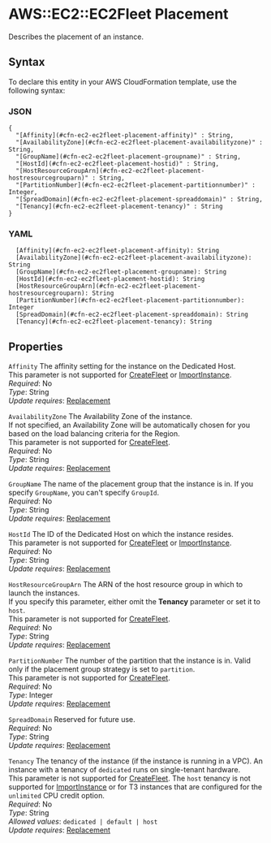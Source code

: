 # AWS::EC2::EC2Fleet Placement<a name="aws-properties-ec2-ec2fleet-placement"></a>

Describes the placement of an instance\.

## Syntax<a name="aws-properties-ec2-ec2fleet-placement-syntax"></a>

To declare this entity in your AWS CloudFormation template, use the following syntax:

### JSON<a name="aws-properties-ec2-ec2fleet-placement-syntax.json"></a>

```
{
  "[Affinity](#cfn-ec2-ec2fleet-placement-affinity)" : String,
  "[AvailabilityZone](#cfn-ec2-ec2fleet-placement-availabilityzone)" : String,
  "[GroupName](#cfn-ec2-ec2fleet-placement-groupname)" : String,
  "[HostId](#cfn-ec2-ec2fleet-placement-hostid)" : String,
  "[HostResourceGroupArn](#cfn-ec2-ec2fleet-placement-hostresourcegrouparn)" : String,
  "[PartitionNumber](#cfn-ec2-ec2fleet-placement-partitionnumber)" : Integer,
  "[SpreadDomain](#cfn-ec2-ec2fleet-placement-spreaddomain)" : String,
  "[Tenancy](#cfn-ec2-ec2fleet-placement-tenancy)" : String
}
```

### YAML<a name="aws-properties-ec2-ec2fleet-placement-syntax.yaml"></a>

```
  [Affinity](#cfn-ec2-ec2fleet-placement-affinity): String
  [AvailabilityZone](#cfn-ec2-ec2fleet-placement-availabilityzone): String
  [GroupName](#cfn-ec2-ec2fleet-placement-groupname): String
  [HostId](#cfn-ec2-ec2fleet-placement-hostid): String
  [HostResourceGroupArn](#cfn-ec2-ec2fleet-placement-hostresourcegrouparn): String
  [PartitionNumber](#cfn-ec2-ec2fleet-placement-partitionnumber): Integer
  [SpreadDomain](#cfn-ec2-ec2fleet-placement-spreaddomain): String
  [Tenancy](#cfn-ec2-ec2fleet-placement-tenancy): String
```

## Properties<a name="aws-properties-ec2-ec2fleet-placement-properties"></a>

`Affinity` <a name="cfn-ec2-ec2fleet-placement-affinity"></a>
The affinity setting for the instance on the Dedicated Host\.  
This parameter is not supported for [CreateFleet](https://docs.aws.amazon.com/AWSEC2/latest/APIReference/API_CreateFleet) or [ImportInstance](https://docs.aws.amazon.com/AWSEC2/latest/APIReference/API_ImportInstance.html)\.  
_Required_: No  
_Type_: String  
_Update requires_: [Replacement](https://docs.aws.amazon.com/AWSCloudFormation/latest/UserGuide/using-cfn-updating-stacks-update-behaviors.html#update-replacement)

`AvailabilityZone` <a name="cfn-ec2-ec2fleet-placement-availabilityzone"></a>
The Availability Zone of the instance\.  
If not specified, an Availability Zone will be automatically chosen for you based on the load balancing criteria for the Region\.  
This parameter is not supported for [CreateFleet](https://docs.aws.amazon.com/AWSEC2/latest/APIReference/API_CreateFleet)\.  
_Required_: No  
_Type_: String  
_Update requires_: [Replacement](https://docs.aws.amazon.com/AWSCloudFormation/latest/UserGuide/using-cfn-updating-stacks-update-behaviors.html#update-replacement)

`GroupName` <a name="cfn-ec2-ec2fleet-placement-groupname"></a>
The name of the placement group that the instance is in\. If you specify `GroupName`, you can't specify `GroupId`\.  
_Required_: No  
_Type_: String  
_Update requires_: [Replacement](https://docs.aws.amazon.com/AWSCloudFormation/latest/UserGuide/using-cfn-updating-stacks-update-behaviors.html#update-replacement)

`HostId` <a name="cfn-ec2-ec2fleet-placement-hostid"></a>
The ID of the Dedicated Host on which the instance resides\.  
This parameter is not supported for [CreateFleet](https://docs.aws.amazon.com/AWSEC2/latest/APIReference/API_CreateFleet) or [ImportInstance](https://docs.aws.amazon.com/AWSEC2/latest/APIReference/API_ImportInstance.html)\.  
_Required_: No  
_Type_: String  
_Update requires_: [Replacement](https://docs.aws.amazon.com/AWSCloudFormation/latest/UserGuide/using-cfn-updating-stacks-update-behaviors.html#update-replacement)

`HostResourceGroupArn` <a name="cfn-ec2-ec2fleet-placement-hostresourcegrouparn"></a>
The ARN of the host resource group in which to launch the instances\.  
If you specify this parameter, either omit the **Tenancy** parameter or set it to `host`\.  
This parameter is not supported for [CreateFleet](https://docs.aws.amazon.com/AWSEC2/latest/APIReference/API_CreateFleet)\.  
_Required_: No  
_Type_: String  
_Update requires_: [Replacement](https://docs.aws.amazon.com/AWSCloudFormation/latest/UserGuide/using-cfn-updating-stacks-update-behaviors.html#update-replacement)

`PartitionNumber` <a name="cfn-ec2-ec2fleet-placement-partitionnumber"></a>
The number of the partition that the instance is in\. Valid only if the placement group strategy is set to `partition`\.  
This parameter is not supported for [CreateFleet](https://docs.aws.amazon.com/AWSEC2/latest/APIReference/API_CreateFleet)\.  
_Required_: No  
_Type_: Integer  
_Update requires_: [Replacement](https://docs.aws.amazon.com/AWSCloudFormation/latest/UserGuide/using-cfn-updating-stacks-update-behaviors.html#update-replacement)

`SpreadDomain` <a name="cfn-ec2-ec2fleet-placement-spreaddomain"></a>
Reserved for future use\.  
_Required_: No  
_Type_: String  
_Update requires_: [Replacement](https://docs.aws.amazon.com/AWSCloudFormation/latest/UserGuide/using-cfn-updating-stacks-update-behaviors.html#update-replacement)

`Tenancy` <a name="cfn-ec2-ec2fleet-placement-tenancy"></a>
The tenancy of the instance \(if the instance is running in a VPC\)\. An instance with a tenancy of `dedicated` runs on single\-tenant hardware\.  
This parameter is not supported for [CreateFleet](https://docs.aws.amazon.com/AWSEC2/latest/APIReference/API_CreateFleet)\. The `host` tenancy is not supported for [ImportInstance](https://docs.aws.amazon.com/AWSEC2/latest/APIReference/API_ImportInstance.html) or for T3 instances that are configured for the `unlimited` CPU credit option\.  
_Required_: No  
_Type_: String  
_Allowed values_: `dedicated | default | host`  
_Update requires_: [Replacement](https://docs.aws.amazon.com/AWSCloudFormation/latest/UserGuide/using-cfn-updating-stacks-update-behaviors.html#update-replacement)
